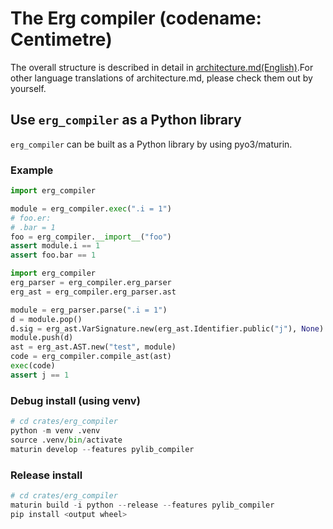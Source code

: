# The Erg compiler (codename: Centimetre)

The overall structure is described in detail in [architecture.md(English)](../../doc/EN/compiler/architecture.md).For other language translations of architecture.md, please check them out by yourself.

## Use `erg_compiler` as a Python library

`erg_compiler` can be built as a Python library by using pyo3/maturin.

### Example

```python
import erg_compiler

module = erg_compiler.exec(".i = 1")
# foo.er:
# .bar = 1
foo = erg_compiler.__import__("foo")
assert module.i == 1
assert foo.bar == 1
```

```python
import erg_compiler
erg_parser = erg_compiler.erg_parser
erg_ast = erg_compiler.erg_parser.ast

module = erg_parser.parse(".i = 1")
d = module.pop()
d.sig = erg_ast.VarSignature.new(erg_ast.Identifier.public("j"), None)
module.push(d)
ast = erg_ast.AST.new("test", module)
code = erg_compiler.compile_ast(ast)
exec(code)
assert j == 1
```

### Debug install (using venv)

```python
# cd crates/erg_compiler
python -m venv .venv
source .venv/bin/activate
maturin develop --features pylib_compiler
```

### Release install

```python
# cd crates/erg_compiler
maturin build -i python --release --features pylib_compiler
pip install <output wheel>
```

